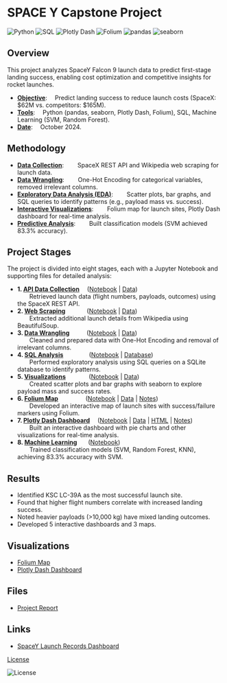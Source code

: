 
# SPACE Y Capstone Project

![Python](https://img.shields.io/badge/Python-3.8-3776AB?style=flat&logo=python&logoColor=white)
![SQL](https://img.shields.io/badge/SQL-Standard-F28C38?style=flat&logo=postgresql&logoColor=white)
![Plotly Dash](https://img.shields.io/badge/Plotly%20Dash-2023-013243?style=flat)
![Folium](https://img.shields.io/badge/Folium-2023-77B72A?style=flat)
![pandas](https://img.shields.io/badge/pandas-1.5-150458?style=flat&logo=pandas&logoColor=white)
![seaborn](https://img.shields.io/badge/seaborn-0.12-1B4F72?style=flat)

## Overview
This project analyzes SpaceY Falcon 9 launch data to predict first-stage landing success, enabling cost optimization and competitive insights for rocket launches.

- <ins>**Objective**</ins>: &emsp;Predict landing success to reduce launch costs (SpaceX: $62M vs. competitors: $165M).
- <ins>**Tools**</ins>: &emsp;Python (pandas, seaborn, Plotly Dash, Folium), SQL, Machine Learning (SVM, Random Forest).
- <ins>**Date**</ins>: &emsp;October 2024.

## Methodology
- <ins>**Data Collection**</ins>: &emsp;&emsp;SpaceX REST API and Wikipedia web scraping for launch data.
- <ins>**Data Wrangling**</ins>: &emsp;&emsp;One-Hot Encoding for categorical variables, removed irrelevant columns.
- <ins>**Exploratory Data Analysis (EDA)**</ins>: &emsp;&emsp;Scatter plots, bar graphs, and SQL queries to identify patterns (e.g., payload mass vs. success).
- <ins>**Interactive Visualizations**</ins>: &emsp;&emsp;Folium map for launch sites, Plotly Dash dashboard for real-time analysis.
- <ins>**Predictive Analysis**</ins>: &emsp;&emsp;Built classification models (SVM achieved 83.3% accuracy).

## Project Stages
The project is divided into eight stages, each with a Jupyter Notebook and supporting files for detailed analysis:

- **1. <ins>API Data Collection**</ins> &emsp;([Notebook](1_API/jupyter-labs-spacex-data-collection-api.ipynb) | [Data](1_API/dataset_part_1.csv))  
  &emsp;&emsp;Retrieved launch data (flight numbers, payloads, outcomes) using the SpaceX REST API.
- **2. <ins>Web Scraping**</ins> &emsp;&emsp;&emsp;&nbsp;([Notebook](2_Web%20Scraping/jupyter-labs-webscraping.ipynb) | [Data](2_Web%20Scraping/spacex_web_scraped.csv))  
  &emsp;&emsp;Extracted additional launch details from Wikipedia using BeautifulSoup.
- **3. <ins>Data Wrangling**</ins> &emsp;&emsp;&nbsp;&nbsp;([Notebook](3_Data%20Wrangling/labs-jupyter-spacex-Data%20wrangling-v2.ipynb) | [Data](3_Data%20Wrangling/dataset_part_2.csv))  
  &emsp;&emsp;Cleaned and prepared data with One-Hot Encoding and removal of irrelevant columns.
- **4. <ins>SQL Analysis**</ins> &emsp;&emsp;&emsp;&emsp;([Notebook](4_SQL/jupyter-labs-eda-sql-coursera_sqllite.ipynb) | [Database](4_SQL/my_data1.db))  
  &emsp;&emsp;Performed exploratory analysis using SQL queries on a SQLite database to identify patterns.
- **5. <ins>Visualizations**</ins> &emsp;&emsp;&emsp;&nbsp;&nbsp;([Notebook](5_Visualizations/jupyter-labs-eda-dataviz-v2.ipynb) | [Data](5_Visualizations/dataset_part_3.csv))  
  &emsp;&emsp;Created scatter plots and bar graphs with seaborn to explore payload mass and success rates.
- **6. <ins>Folium Map**</ins> &emsp;&emsp;&emsp;&emsp;&nbsp;([Notebook](6_Folium/lab-jupyter-launch-site-location-v2.ipynb) | [Data](6_Folium/spacex_launch_geo%20(1).csv) | [Notes](6_Folium/load%20map.txt))  
  &emsp;&emsp;Developed an interactive map of launch sites with success/failure markers using Folium.
- **7. <ins>Plotly Dash Dashboard**</ins> &emsp;([Notebook](7_Dash/Build%20an%20Interactive%20Dashboard%20with%20Ploty%20Dash.ipynb) | [Data](7_Dash/spacex_launch_dash.csv) | [HTML](7_Dash/Build%20an%20Interactive%20Dashboard%20with%20Ploty%20Dash.html) | [Notes](7_Dash/Adapting%20the%20assignment%20to%20be%20run%20on%20Jupyter%20Notebook.txt))  
  &emsp;&emsp;Built an interactive dashboard with pie charts and other visualizations for real-time analysis.
- **8. <ins>Machine Learning**</ins> &emsp;&nbsp;&nbsp;([Notebook](8_ML/SpaceX-Machine-Learning-Prediction-Part-5-v1.ipynb))  
  &emsp;&emsp;Trained classification models (SVM, Random Forest, KNN), achieving 83.3% accuracy with SVM.

## Results
- Identified KSC LC-39A as the most successful launch site.
- Found that higher flight numbers correlate with increased landing success.
- Noted heavier payloads (>10,000 kg) have mixed landing outcomes.
- Developed 5 interactive dashboards and 3 maps.

## Visualizations
- [Folium Map](visualizations/launch_sites_map.png) 
- [Plotly Dash Dashboard](visualizations/dashboard_pie_chart.png) 

## Files
- [Project Report](docs/SpaceY.pdf)

## Links
- [SpaceY Launch Records Dashboard](https://vsianskyi.pythonanywhere.com)
  
[License](https://github.com/SvalentinoB/PortProjects/blob/main/LICENSE)

![License](https://img.shields.io/badge/License-GNU%20GPL%20v3.0-008000?style=flat&logo=gnu)
